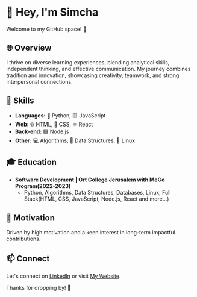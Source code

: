 # 👋 Hey, I'm Simcha

Welcome to my GitHub space! 🚀

## 🌐 Overview

I thrive on diverse learning experiences, blending analytical skills, independent thinking, and effective communication. My journey combines tradition and innovation, showcasing creativity, teamwork, and strong interpersonal connections.
## 🚀 Skills

- **Languages:** 🐍 Python, 🟨 JavaScript
- **Web:** 🌐 HTML, 🎨 CSS, ⚛️ React
- **Back-end:** 🟩 Node.js
- **Other:** 💻 Algorithms, 🧠 Data Structures, 🐧 Linux

## 🎓 Education

- **Software Development | Ort College Jerusalem with MeGo Program(2022-2023)**
  - Python, Algorithms, Data Structures, Databases, Linux, Full Stack(HTML, CSS, JavaScript, Node.js, React and more...)

## 💪 Motivation

Driven by high motivation and a keen interest in long-term impactful contributions.

## 📫 Connect

Let's connect on [LinkedIn](https://www.linkedin.com/in/simcha-sucot-%F0%9F%87%AE%F0%9F%87%B1-935a9b263/) or visit [My Website](https://simchasucot.github.io/myWebsite/).

Thanks for dropping by! 🌟
